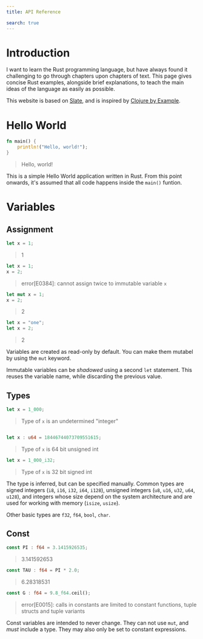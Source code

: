 ```yaml
---
title: API Reference

search: true
---
```


# Introduction

I want to learn the Rust programming language, but have always found it challenging to go through chapters upon chapters of text.
This page gives concise Rust examples, alongside brief explanations, to teach the main ideas of the language as easily as possible.

This website is based on [Slate](https://github.com/slatedocs/slate), and is inspired by [Clojure by Example](https://kimh.github.io/clojure-by-example/).

# Hello World

```rust
fn main() {
    println!("Hello, world!");
}
```

> Hello, world!

This is a simple Hello World application written in Rust. From this point onwards, it's assumed that all code happens inside the `main()`
funtion.

# Variables

## Assignment

```rust
let x = 1;
```

> 1

```rust
let x = 1;
x = 2;
```

> error[E0384]: cannot assign twice to immutable variable `x`

```rust
let mut x = 1;
x = 2;
```

> 2

```rust
let x = "one";
let x = 2;
```

> 2

Variables are created as read-only by default. You can make them mutabel by using the `mut` keyword.

Immutable variables can be _shadowed_ using a second `let` statement. This reuses the variable name, while
discarding the previous value.

## Types

```rust
let x = 1_000;
```

> Type of `x` is an undetermined "integer"

```rust

let x : u64 = 18446744073709551615;
```

> Type of `x` is 64 bit unsigned int

```rust
let x = 1_000_i32;
```

> Type of `x` is 32 bit signed int

The type is inferred, but can be specified manually. Common types are signed integers
(`i8`, `i16`, `i32`, `i64`, `i128`), unsigned integers (`u8`, `u16`, `u32`, `u64`, `u128`),
and integers whose size depend on the system architecture and are used for working with
memory (`isize`, `usize`).

Other basic types are `f32`, `f64`, `bool`, `char`.

## Const

```rust
const PI : f64 = 3.1415926535;
```

> 3.141592653

```rust
const TAU : f64 = PI * 2.0;
```

> 6.28318531

```rust
const G : f64 = 9.8_f64.ceil();
```

> error[E0015]: calls in constants are limited to constant functions, tuple structs and tuple variants

Const variables are intended to never change. They can not use `mut`, and _must_ include a type. They may also
only be set to constant expressions.
